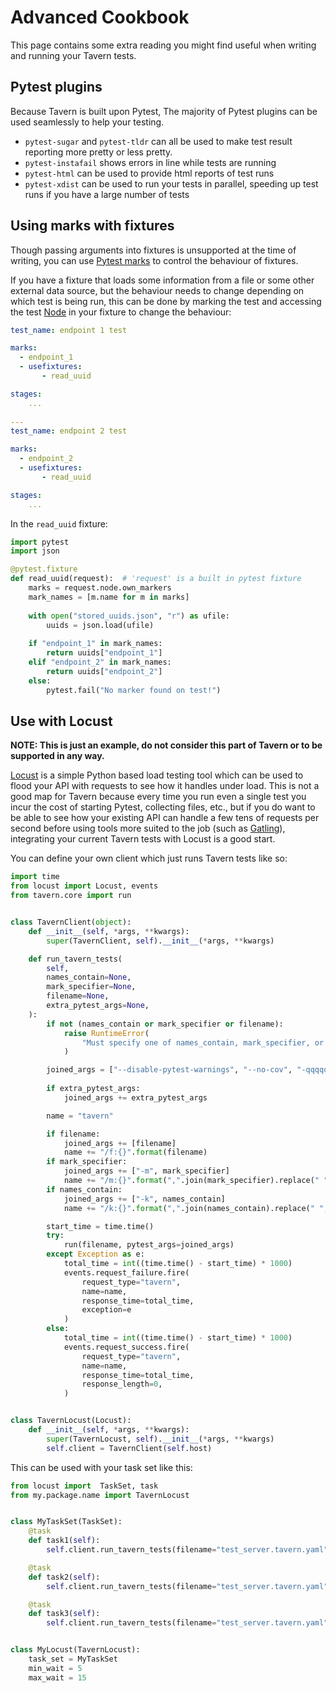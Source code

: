 # Advanced Cookbook

This page contains some extra reading you might find useful when
writing and running your Tavern tests.

## Pytest plugins

Because Tavern is built upon Pytest, The majority of Pytest plugins can
be used seamlessly to help your testing.

- `pytest-sugar` and `pytest-tldr` can all be used
to make test result reporting more pretty or less pretty.
- `pytest-instafail` shows errors in line while tests are running
- `pytest-html` can be used to provide html reports of test runs
- `pytest-xdist` can be used to run your tests in parallel, speeding up
test runs if you have a large number of tests

## Using marks with fixtures

Though passing arguments into fixtures is unsupported at the time of writing,
you can use [Pytest marks](https://docs.pytest.org/en/latest/mark.html)
to control the behaviour of fixtures.

If you have a fixture that loads some information from a file or some
other external data source, but the behaviour needs to change depending
on which test is being run, this can be done by  marking the test and
accessing the test
[Node](https://docs.pytest.org/en/latest/reference.html#node) 
in your fixture to change the behaviour:

```yaml
test_name: endpoint 1 test

marks:
  - endpoint_1
  - usefixtures:
       - read_uuid

stages:
    ...
    
---
test_name: endpoint 2 test

marks:
  - endpoint_2
  - usefixtures:
       - read_uuid

stages:
    ...
```

In the `read_uuid` fixture:

```python
import pytest
import json

@pytest.fixture
def read_uuid(request):  # 'request' is a built in pytest fixture
    marks = request.node.own_markers
    mark_names = [m.name for m in marks]
    
    with open("stored_uuids.json", "r") as ufile:
        uuids = json.load(ufile)
    
    if "endpoint_1" in mark_names:
        return uuids["endpoint_1"]
    elif "endpoint_2" in mark_names:
        return uuids["endpoint_2"]
    else:
        pytest.fail("No marker found on test!")
```

## Use with Locust

**NOTE: This is just an example, do not consider this part of Tavern
or to be supported in any way.**

[Locust](https://locust.io/) is a simple Python based load testing tool
which can be used to flood your API with requests to see how it handles
under load. This is not a good map for Tavern because every time you run 
even a single test you incur the cost of starting Pytest, collecting
files, etc., but if you do want to be able to see how your existing API
can handle a few tens of requests per second before using tools more
suited to the job (such as [Gatling](https://github.com/gatling/gatling)),
integrating your current Tavern tests with Locust is a good start.

You can define your own client which just runs Tavern tests like so:

```python
import time
from locust import Locust, events
from tavern.core import run


class TavernClient(object):
    def __init__(self, *args, **kwargs):
        super(TavernClient, self).__init__(*args, **kwargs)

    def run_tavern_tests(
        self,
        names_contain=None,
        mark_specifier=None,
        filename=None,
        extra_pytest_args=None,
    ):
        if not (names_contain or mark_specifier or filename):
            raise RuntimeError(
                "Must specify one of names_contain, mark_specifier, or filename"
            )

        joined_args = ["--disable-pytest-warnings", "--no-cov", "-qqqqqqqq", "-s"]
        
        if extra_pytest_args:
            joined_args += extra_pytest_args

        name = "tavern"

        if filename:
            joined_args += [filename]
            name += "/f:{}".format(filename)
        if mark_specifier:
            joined_args += ["-m", mark_specifier]
            name += "/m:{}".format(",".join(mark_specifier).replace(" ", ""))
        if names_contain:
            joined_args += ["-k", names_contain]
            name += "/k:{}".format(",".join(names_contain).replace(" ", ""))

        start_time = time.time()
        try:
            run(filename, pytest_args=joined_args)
        except Exception as e:
            total_time = int((time.time() - start_time) * 1000)
            events.request_failure.fire(
                request_type="tavern",
                name=name,
                response_time=total_time,
                exception=e
            )
        else:
            total_time = int((time.time() - start_time) * 1000)
            events.request_success.fire(
                request_type="tavern",
                name=name,
                response_time=total_time,
                response_length=0,
            )


class TavernLocust(Locust):
    def __init__(self, *args, **kwargs):
        super(TavernLocust, self).__init__(*args, **kwargs)
        self.client = TavernClient(self.host)
```

This can be used with your task set like this:

```python
from locust import  TaskSet, task
from my.package.name import TavernLocust


class MyTaskSet(TaskSet):
    @task
    def task1(self):
        self.client.run_tavern_tests(filename="test_server.tavern.yaml", names_contain=["doubles"])

    @task
    def task2(self):
        self.client.run_tavern_tests(filename="test_server.tavern.yaml", names_contain=["error"])

    @task
    def task3(self):
        self.client.run_tavern_tests(filename="test_server.tavern.yaml", names_contain=["series"])


class MyLocust(TavernLocust):
    task_set = MyTaskSet
    min_wait = 5
    max_wait = 15
```
